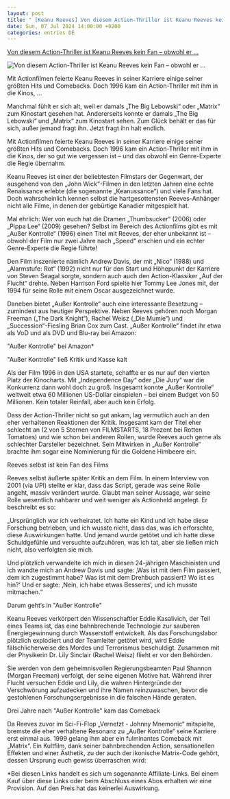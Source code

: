```yaml
---
layout: post
title: " [Keanu Reeves] Von diesem Action-Thriller ist Keanu Reeves kein Fan – obwohl er ..."
date: Sun, 07 Jul 2024 14:00:00 +0200
categories: entries DE
---
```

[Von diesem Action-Thriller ist Keanu Reeves kein Fan – obwohl er ...](https://www.filmstarts.de/nachrichten/1000087371.html)

![Von diesem Action-Thriller ist Keanu Reeves kein Fan – obwohl er ...](https://de.web.img2.acsta.net/img/00/32/003221b8412f4fd5701a23010d96cf90.jpg)

Mit Actionfilmen feierte Keanu Reeves in seiner Karriere einige seiner größten Hits und Comebacks. Doch 1996 kam ein Action-Thriller mit ihm in die Kinos, ...

Manchmal fühlt er sich alt, weil er damals „The Big Lebowski“ oder „Matrix“ zum Kinostart gesehen hat. Andererseits konnte er damals „The Big Lebowski“ und „Matrix“ zum Kinostart sehen. Zum Glück behält er das für sich, außer jemand fragt ihn. Jetzt fragt ihn halt endlich.

Mit Actionfilmen feierte Keanu Reeves in seiner Karriere einige seiner größten Hits und Comebacks. Doch 1996 kam ein Action-Thriller mit ihm in die Kinos, der so gut wie vergessen ist – und das obwohl ein Genre-Experte die Regie übernahm.

Keanu Reeves ist einer der beliebtesten Filmstars der Gegenwart, der ausgehend von den „John Wick“-Filmen in den letzten Jahren eine echte Renaissance erlebte (die sogenannte „Keanussance“) und viele Fans hat. Doch wahrscheinlich kennen selbst die hartgesottensten Reeves-Anhänger nicht alle Filme, in denen der gebürtige Kanadier mitgespielt hat.

Mal ehrlich: Wer von euch hat die Dramen „Thumbsucker“ (2006) oder „Pippa Lee“ (2009) gesehen? Selbst im Bereich des Actionfilms gibt es mit „Außer Kontrolle“ (1996) einen Titel mit Reeves, der eher unbekannt ist – obwohl der Film nur zwei Jahre nach „Speed“ erschien und ein echter Genre-Experte die Regie führte!

Den Film inszenierte nämlich Andrew Davis, der mit „Nico“ (1988) und „Alarmstufe: Rot“ (1992) nicht nur für den Start und Höhepunkt der Karriere von Steven Seagal sorgte, sondern auch auch den Action-Klassiker „Auf der Flucht“ drehte. Neben Harrison Ford spielte hier Tommy Lee Jones mit, der 1994 für seine Rolle mit einem Oscar ausgezeichnet wurde.

Daneben bietet „Außer Kontrolle“ auch eine interessante Besetzung – zumindest aus heutiger Perspektive. Neben Reeves gehören noch Morgan Freeman („The Dark Knight“), Rachel Weisz („Die Mumie“) und „Succession“-Fiesling Brian Cox zum Cast. „Außer Kontrolle“ findet ihr etwa als VoD und als DVD und Blu-ray bei Amazon:

"Außer Kontrolle" bei Amazon*

"Außer Kontrolle" ließ Kritik und Kasse kalt

Als der Film 1996 in den USA startete, schaffte er es nur auf den vierten Platz der Kinocharts. Mit „Independence Day“ oder „Die Jury“ war die Konkurrenz dann wohl doch zu groß. Insgesamt konnte „Außer Kontrolle“ weltweit etwa 60 Millionen US-Dollar einspielen – bei einem Budget von 50 Millionen. Kein totaler Reinfall, aber auch kein Erfolg.

Dass der Action-Thriller nicht so gut ankam, lag vermutlich auch an den eher verhaltenen Reaktionen der Kritik. Insgesamt kam der Titel eher schlecht an (2 von 5 Sternen von FILMSTARTS, 18 Prozent bei Rotten Tomatoes) und wie schon bei anderen Rollen, wurde Reeves auch gerne als schlechter Darsteller bezeichnet. Sein Mitwirken in „Außer Kontrolle“ brachte ihm sogar eine Nominierung für die Goldene Himbeere ein.

Reeves selbst ist kein Fan des Films

Reeves selbst äußerte später Kritik an dem Film. In einem Interview von 2001 (via UPI) stellte er klar, dass das Script, gerade was seine Rolle angeht, massiv verändert wurde. Glaubt man seiner Aussage, war seine Rolle wesentlich nahbarer und weit weniger als Actionheld angelegt. Er beschreibt es so:

„Ursprünglich war ich verheiratet. Ich hatte ein Kind und ich habe diese Forschung betrieben, und ich wusste nicht, dass das, was ich erforschte, diese Auswirkungen hatte. Und jemand wurde getötet und ich hatte diese Schuldgefühle und versuchte aufzuhören, was ich tat, aber sie ließen mich nicht, also verfolgten sie mich.

Und plötzlich verwandelte ich mich in diesen 24-jährigen Maschinisten und ich wandte mich an Andrew Davis und sagte: ‚Was ist mit dem Film passiert, dem ich zugestimmt habe? Was ist mit dem Drehbuch passiert? Wo ist es hin?‘ Und er sagte: ‚Nein, ich habe etwas Besseres‘, und ich musste mitmachen.“

Darum geht‘s in "Außer Kontrolle"

Keanu Reeves verkörpert den Wissenschaftler Eddie Kasalivich, der Teil eines Teams ist, das eine bahnbrechende Technologie zur sauberen Energiegewinnung durch Wasserstoff entwickelt. Als das Forschungslabor plötzlich explodiert und der Teamleiter getötet wird, wird Eddie fälschlicherweise des Mordes und Terrorismus beschuldigt. Zusammen mit der Physikerin Dr. Lily Sinclair (Rachel Weisz) flieht er vor den Behörden.

Sie werden von dem geheimnisvollen Regierungsbeamten Paul Shannon (Morgan Freeman) verfolgt, der seine eigenen Motive hat. Während ihrer Flucht versuchen Eddie und Lily, die wahren Hintergründe der Verschwörung aufzudecken und ihre Namen reinzuwaschen, bevor die gestohlenen Forschungsergebnisse in die falschen Hände geraten.

Drei Jahre nach "Außer Kontrolle" kam das Comeback

Da Reeves zuvor im Sci-Fi-Flop „Vernetzt - Johnny Mnemonic“ mitspielte, bremste die eher verhaltene Resonanz zu „Außer Kontrolle“ seine Karriere erst einmal aus. 1999 gelang ihm aber ein fulminantes Comeback mit „Matrix“. Ein Kultfilm, dank seiner bahnbrechenden Action, sensationellen Effekten und einer Ästhetik, zu der auch der ikonische Matrix-Code gehört, dessen Ursprung euch gewiss überraschen wird:

*Bei diesen Links handelt es sich um sogenannte Affiliate-Links. Bei einem Kauf über diese Links oder beim Abschluss eines Abos erhalten wir eine Provision. Auf den Preis hat das keinerlei Auswirkung.

